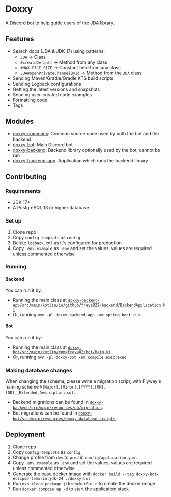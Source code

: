 [//]: # (TODO Update instructions for Gradle)

# Doxxy
A Discord bot to help guide users of the JDA library.

## Features
* Search docs (JDA & JDK 17) using patterns:
  * `JDA` -> Class
  * `#createDefault` -> Method from any class
  * `#MAX_FILE_SIZE` -> Constant field from any class
  * `JDA#openPrivateChannelById` -> Method from the `JDA` class
* Sending Maven/Gradle/Gradle KTS build scripts
* Sending Logback configurations
* Getting the latest versions and snapshots
* Sending user-created code examples
* Formatting code
* Tags

## Modules
* [doxxy-commons](doxxy-commons): Common source code used by both the bot and the backend
* [doxxy-bot](doxxy-bot): Main Discord bot
* [doxxy-backend](doxxy-backend): Backend library optionally used by the bot, cannot be run
* [doxxy-backend-app](doxxy-backend-app): Application which runs the backend library

## Contributing
### Requirements
* JDK 17+
* A PostgreSQL 13 or higher database

### Set up
1. Clone repo
2. Copy `config-template` as `config`
3. Delete `logback.xml` as it's configured for production
4. Copy `.env.example` as `.env` and set the values, values are required unless commented otherwise

### Running
#### Backend
You can run it by:
- Running the main class at [`doxxy-backend-app/src/main/kotlin/io/github/freya022/backend/BackendApplication.kt`](./doxxy-backend-app/src/main/kotlin/io/github/freya022/backend/BackendApplication.kt)
- Or, running `mvn -pl doxxy-backend-app -am spring-boot:run`

#### Bot
You can run it by:
- Running the main class at [`doxxy-bot/src/main/kotlin/com/freya02/bot/Main.kt`](./doxxy-bot/src/main/kotlin/com/freya02/bot/Main.kt)
- Or, running `mvn -pl doxxy-bot -am compile exec:exec`

### Making database changes
When changing the schema, please write a migration script,
with Flyway's naming scheme `V[Major].[Minor].[YYYY].[MM].[DD]__Extended_Description.sql`.

- Backend migrations can be found in [`doxxy-backend/src/main/resources/db/migration`](./doxxy-backend/src/main/resources/db/migration).
- Bot migrations can be found in [`doxxy-bot/src/main/resources/doxxy_database_scripts`](./doxxy-bot/src/main/resources/doxxy_database_scripts).

## Deployment
1. Clone repo
2. Copy `config-template` as `config`
3. Change profile from `dev` to `prod` in `config/application.yaml`
4. Copy `.env.example` as `.env` and set the values, values are required unless commented otherwise
5. Generate the base docker image with `docker build --tag doxxy-bot-eclipse-temurin:jdk-24 ./doxxy-bot`
6. Run `mvn clean package jib:dockerBuild` to create the docker image
7. Run `docker compose up -d` to start the application stack